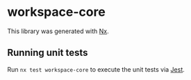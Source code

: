 # workspace-core

This library was generated with [Nx](https://nx.dev).

## Running unit tests

Run `nx test workspace-core` to execute the unit tests via [Jest](https://jestjs.io).
